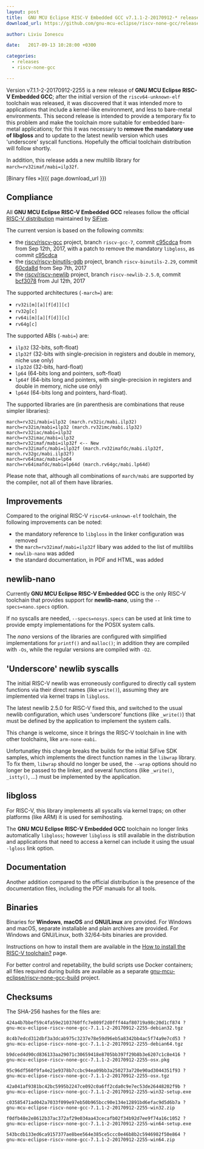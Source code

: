 ```yaml
---
layout: post
title:  GNU MCU Eclipse RISC-V Embedded GCC v7.1.1-2-20170912-* released
download_url: https://github.com/gnu-mcu-eclipse/riscv-none-gcc/releases/tag/v7.1.1-2-20170912

author: Liviu Ionescu

date:   2017-09-13 10:28:00 +0300

categories:
  - releases
  - riscv-none-gcc

---
```


Version v7.1.1-2-20170912-2255 is a new release of **GNU MCU Eclipse RISC-V Embedded GCC**; after the initial version of the `riscv64-unknown-elf` toolchain was released, it was discovered that it was intended more to applications that include a kernel-like environment, and less to bare-metal environments. This second release is intended to provide a temporary fix to this problem and make the toolchain more suitable for embedded bare-metal applications; for this it was necessary to **remove the mandatory use of libgloss** and to update to the latest newlib version which uses 'underscore' syscall functions. Hopefully the official toolchain distribution will follow shortly.

In addition, this release adds a new multilib library for `march=rv32imaf/mabi=ilp32f`.

[Binary files »]({{ page.download_url }})

## Compliance

All **GNU MCU Eclipse RISC-V Embedded GCC** releases follow the official [RISC-V distribution](https://github.com/riscv/riscv-gcc) maintained by [SiFive](https://www.sifive.com).

The current version is based on the following commits:

* the [riscv/riscv-gcc](https://github.com/riscv/riscv-gcc) project, branch `riscv-gcc-7`, commit [c95cdca](https://github.com/riscv/riscv-gcc/commit/c95cdcae21de8dbb8a8ceb9c58b5f9560f0628ff) from from Sep 12th, 2017, with a patch to remove the mandatory `libgloss`, as commit [c95cdca](https://github.com/gnu-mcu-eclipse/riscv-none-gcc/commit/e0203ff93b1c6d6d42809400c5d37cd1448ee697)
* the [riscv/riscv-binutils-gdb](https://github.com/riscv/riscv-binutils-gdb) project, branch `riscv-binutils-2.29`, commit [60cda8d](https://github.com/riscv/riscv-binutils-gdb/commit/60cda8de81dce7bc67977b0dd1953437ed06db36) from Sep 7th, 2017
* the [riscv/riscv-newlib](https://github.com/riscv/riscv-newlib) project, branch `riscv-newlib-2.5.0`, commit [bcf3078](https://github.com/riscv/riscv-newlib/commit/bcf3078d2203be52ac7e31c58ef2dbfe02388d58) from Jul 12th, 2017

The supported architectures (`-march=`) are:

* `rv32i[m][a][f[d]][c]`
* `rv32g[c]`
* `rv64i[m][a][f[d]][c]`
* `rv64g[c]`

The supported ABIs (`-mabi=`) are:

* `ilp32` (32-bits, soft-float)
* `ilp32f` (32-bits with single-precision in registers and double in memory, niche use only)
* `ilp32d` (32-bits, hard-float)
* `lp64` (64-bits long and pointers, soft-float)
* `lp64f` (64-bits long and pointers, with single-precision in registers and double in memory, niche use only)
* `lp64d` (64-bits long and pointers, hard-float).

The supported libraries are (in parenthesis are combinations that reuse simpler libraries):

```
march=rv32i/mabi=ilp32 (march.rv32ic/mabi.ilp32)
march=rv32im/mabi=ilp32 (march.rv32imc/mabi.ilp32)
march=rv32iac/mabi=ilp32
march=rv32imac/mabi=ilp32
march=rv32imaf/mabi=ilp32f <-- New
march=rv32imafc/mabi=ilp32f (march.rv32imafdc/mabi.ilp32f, march.rv32gc/mabi.ilp32f)
march=rv64imac/mabi=lp64
march=rv64imafdc/mabi=lp64d (march.rv64gc/mabi.lp64d)
```

Please note that, although all combinations of `march/mabi` are supported by the compiler, not all of them have libraries.

## Improvements

Compared to the original RISC-V `riscv64-unknown-elf` toolchain, the following improvements can be noted:

* the mandatory reference to `libgloss` in the linker configuration was removed
* the `march=rv32imaf/mabi=ilp32f` libary was added to the list of multilibs
* `newlib-nano` was added
* the standard documentation, in PDF and HTML, was added

## newlib-nano

Currently **GNU MCU Eclipse RISC-V Embedded GCC** is the only RISC-V toolchain that provides support for **newlib-nano**, using the `--specs=nano.specs` option.

If no syscalls are needed, `--specs=nosys.specs` can be used at link time to provide empty implementations for the POSIX system calls.

The _nano_ versions of the libraries are configured with simplified implementations for `printf()` and `malloc()`; in addition they are compiled with `-Os`, while the regular versions are compiled with `-O2`.

## 'Underscore' newlib syscalls

The initial RISC-V newlib was erroneously configured to directly call system functions via their direct names (like `write()`), assuming they are implemented via kernel traps in `libgloss`.

The latest newlib 2.5.0 for RISC-V fixed this, and switched to the usual newlib configuration, which uses 'underscore' functions (like `_write()`) that must be defined by the application to implement the system calls.

This change is welcome, since it brings the RISC-V toolchain in line with other toolchains, like `arm-none-eabi`. 

Unfortunatley this change breaks the builds for the initial SiFive SDK samples, which implements the direct function names in the `libwrap` library. To fix them, `libwrap` should no longer be used, the `--wrap` options should no longer be passed to the linker, and several functions (like `_write()`, `_istty()`, ...) must be implemented by the application.

## libgloss

For RISC-V, this library implements all syscalls via kernel traps; on other platforms (like ARM) it is used for semihosting.

The **GNU MCU Eclipse RISC-V Embedded GCC** toolchain no longer links automatically `libgloss`; however  `libgloss` is still available in the distribution and applications that need to access a kernel can include it using the usual `-lgloss` link option.

## Documentation

Another addition compared to the official distribution is the presence of the documentation files, including the PDF manuals for all tools.

## Binaries

Binaries for **Windows**, **macOS** and **GNU/Linux** are provided. For Windows and macOS, separate installable and plain archives are provided. For Windows and GNU/Linux, both 32/64-bits binaries are provided.

Instructions on how to install them are available in the [How to install the RISC-V toolchain?](https://gnu-mcu-eclipse.github.io/toolchain/riscv/install/) page.

For better control and repetability, the build scripts use Docker containers; all files required during builds are available as a separate [gnu-mcu-eclipse/riscv-none-gcc-build](https://github.com/gnu-mcu-eclipse/riscv-none-gcc-build) project. 

## Checksums

The SHA-256 hashes for the files are:

```
424a4b7bbef59c4fa59e2103760ffc7e809f2d0fff44af80719a98c20d1cf874 ?
gnu-mcu-eclipse-riscv-none-gcc-7.1.1-2-20170912-2255-debian32.tgz

8c4b7edcd312dbf3a3dcab975c3237e78e59d96eb5a8342bb4ac5f74a9e7cd53 ?
gnu-mcu-eclipse-riscv-none-gcc-7.1.1-2-20170912-2255-debian64.tgz

b9dced4d90cd836133aa29071c30659418e8705bb397f29b8b3e6207c1c8e416 ?
gnu-mcu-eclipse-riscv-none-gcc-7.1.1-2-20170912-2255-osx.pkg

95c96df560f9fa4e21e9378b7ccbc94ea09bb3a250273a720e90ad3044351f93 ?
gnu-mcu-eclipse-riscv-none-gcc-7.1.1-2-20170912-2255-osx.tgz

42a041af9381bc42bc5995b2247ce092c0a6ff2cda0c9e7ec53de26448202f9b ?
gnu-mcu-eclipse-riscv-none-gcc-7.1.1-2-20170912-2255-win32-setup.exe

c03585471ad042a7033f099e97eb50b965bcc90e134e12891bd6efac9d5d6b7a ?
gnu-mcu-eclipse-riscv-none-gcc-7.1.1-2-20170912-2255-win32.zip

f0dfb48e2e8612b37ac372af29e034aa43cecafb02f34b92d7ee9f74a16c1052 ?
gnu-mcu-eclipse-riscv-none-gcc-7.1.1-2-20170912-2255-win64-setup.exe

543bcdb133ed6ca9157377ae8bee564e385ce5ccc0e46b8b2c5946982f50e864 ?
gnu-mcu-eclipse-riscv-none-gcc-7.1.1-2-20170912-2255-win64.zip
```
